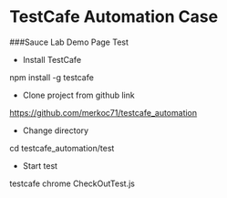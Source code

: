 # TestCafe Automation Case

###Sauce Lab Demo Page Test

- Install TestCafe

npm install -g testcafe

- Clone project from github link

https://github.com/merkoc71/testcafe_automation

- Change directory 

cd testcafe_automation/test

- Start test

testcafe chrome CheckOutTest.js
